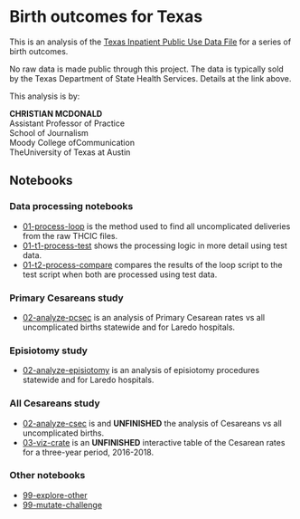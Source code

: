 # Birth outcomes for Texas

This is an analysis of the [Texas Inpatient Public Use Data File](https://www.dshs.texas.gov/thcic/hospitals/Inpatientpudf.shtm) for a series of birth outcomes.

No raw data is made public through this project. The data is typically sold by the Texas Department of State Health Services. Details at the link above.

This analysis is by:

**CHRISTIAN MCDONALD**\
Assistant Professor of Practice\
School of Journalism\
Moody College ofCommunication\
TheUniversity of Texas at Austin

## Notebooks

### Data processing notebooks

- [01-process-loop](https://utdata.github.io/thcic-pudf/01-process-loop.html) is the method used to find all uncomplicated deliveries from the raw THCIC files.
- [01-t1-process-test](https://utdata.github.io/thcic-pudf/01-t1-process-test.html) shows the processing logic in more detail using test data.
- [01-t2-process-compare](https://utdata.github.io/thcic-pudf/01-t2-process-compare.html) compares the results of the loop script to the test script when both are processed using test data.

### Primary Cesareans study

- [02-analyze-pcsec](https://utdata.github.io/thcic-pudf/02-analyze-pcsec.html) is an analysis of Primary Cesarean rates vs all uncomplicated births statewide and for Laredo hospitals.

### Episiotomy study

- [02-analyze-episiotomy](https://utdata.github.io/thcic-pudf/02-analyze-episiotomy.html) is an analysis of episiotomy procedures statewide and for Laredo hospitals.

### All Cesareans study

- [02-analyze-csec](https://utdata.github.io/thcic-pudf/02-analyze-csec.html) is  and **UNFINISHED** the analysis of Cesareans vs all uncomplicated births.
- [03-viz-crate](https://utdata.github.io/thcic-pudf/03-viz-crate.html) is an **UNFINISHED** interactive table of the Cesarean rates for a three-year period, 2016-2018.

### Other notebooks

- [99-explore-other](https://utdata.github.io/thcic-pudf/99-explore-other.html)
- [99-mutate-challenge](https://utdata.github.io/thcic-pudf/99-mutate-challenge.html)
